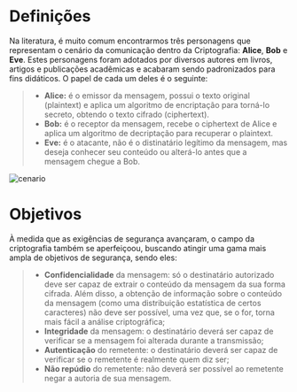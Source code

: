 # Definições

Na literatura, é muito comum encontrarmos três personagens que representam o cenário da comunicação dentro da Criptografia: **Alice**, **Bob** e **Eve**. Estes personagens foram adotados por diversos autores em livros, artigos e publicações acadêmicas e acabaram sendo padronizados para fins didáticos. O papel de cada um deles é o seguinte:

> * **Alice:** é o emissor da mensagem, possui o texto original (plaintext) e aplica um algoritmo de encriptação para torná-lo secreto, obtendo o texto cifrado (ciphertext).
> * **Bob:** é o receptor da mensagem, recebe o ciphertext de Alice e aplica um algoritmo de decriptação para recuperar o plaintext.
> * **Eve:** é o atacante, não é o distinatário legítimo da mensagem, mas deseja conhecer seu conteúdo ou alterá-lo antes que a mensagem chegue a Bob.

![cenario](https://user-images.githubusercontent.com/96321435/233815814-5f1d1312-7069-4891-9dc7-382d56e5bbc6.png)

# Objetivos

À medida que as exigências de segurança avançaram, o campo da criptografia também se aperfeiçoou, buscando atingir uma gama mais ampla de objetivos de segurança, sendo eles:

> * **Confidencialidade** da mensagem: só o destinatário autorizado deve ser capaz de extrair o conteúdo da mensagem da sua forma cifrada. Além disso, a obtenção de informação sobre o conteúdo da mensagem (como uma distribuição estatística de certos caracteres) não deve ser possível, uma vez que, se o for, torna mais fácil a análise criptográfica;
> * **Integridade** da mensagem: o destinatário deverá ser capaz de verificar se a mensagem foi alterada durante a transmissão;
> * **Autenticação** do remetente: o destinatário deverá ser capaz de verificar se o remetente é realmente quem diz ser;
> * **Não repúdio** do remetente: não deverá ser possível ao remetente negar a autoria de sua mensagem.
